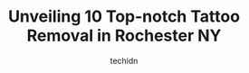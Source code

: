 ---
layout: ampstory
image: https://i0.wp.com/www.depkes.org/wp-content/uploads/2023/06/tattoo-removal-0-in-rochester-ny-1685793553.jpeg?resize=640,853
author: techidn
featured: false
description: Discover the impressive array of Tattoo Removal options in Rochester NY, where you can find 10 of the largest Tattoo Removal establishments in the area. From renowned classics to hidden gems
title: Unveiling 10 Top-notch Tattoo Removal in Rochester NY
cover:
   title: Unveiling 10 Top-notch Tattoo Removal in Rochester NY
   subtitle: Rickpate
   background: https://www.depkes.org/wp-content/uploads/2023/06/tattoo-removal-0-in-rochester-ny-1685793553.jpeg

pages: 
 - layout: thirds
   top: <h1>#1 Tha Flatlinerz Allstarz Tattoo & Piercings</h1>
   bottom: "<p>they were extremely unprofessional. our artist didnt even speak english and used google translate the whole time. they did NOT finish our pieces and kept us there for </p>"
   background: https://www.depkes.org/wp-content/uploads/2023/06/tattoo-removal-1-in-rochester-ny-1685793553.jpeg
   backgroundblur: true
 - layout: thirds
   top: <h1>#2 Removery Tattoo Removal & Fading</h1>
   bottom: "<p>I recently had my face tattoo removal done, and I must say, it was an incredible experience from start to finish. The service I received was quick, efficient, and profess</p>"
   background: https://www.depkes.org/wp-content/uploads/2023/06/tattoo-removal-2-in-rochester-ny-1685793554.png
   cta:
      link: https://www.depkes.org/blog/unveiling-10-top-notch-tattoo-removal-in-rochester-ny/
      text: Unveiling 10 Top-notch Tattoo Removal in Rochester NY
 - layout: thirds
   top: <h1>#3 Laser Skincare of Rochester</h1>
   bottom: "<p>2423 Monroe Ave Suite 2, Rochester, NY 14618, United States</p>"
   background: https://www.depkes.org/wp-content/uploads/2023/06/tattoo-removal-3-in-rochester-ny-1685793555.jpeg
   cta:
      link: https://www.depkes.org/blog/unveiling-10-top-notch-tattoo-removal-in-rochester-ny/
      text: Unveiling 10 Top-notch Tattoo Removal in Rochester NY
 - layout: thirds
   top: <h1>#4 Have Hope Tattoo</h1>
   bottom: "<p>101 East Ave, Rochester, NY 14604, United States</p>"
   background: https://images.unsplash.com/photo-1608411404720-c8f0417bcdba?ixlib=rb-4.0.3&ixid=MnwxMjA3fDB8MHxwaG90by1wYWdlfHx8fGVufDB8fHx8&auto=format&fit=crop&w=640&h=853&q=80
   cta:
      link: https://www.depkes.org/blog/unveiling-10-top-notch-tattoo-removal-in-rochester-ny/
      text: Unveiling 10 Top-notch Tattoo Removal in Rochester NY
 - layout: thirds
   top: <h1>#5 Easy Tiger Electric</h1>
   bottom: "<p>169 St Paul St, Rochester, NY 14604, United States</p>"
   background: https://images.unsplash.com/photo-1597773150796-e5c14ebecbf5?ixlib=rb-4.0.3&ixid=MnwxMjA3fDB8MHxwaG90by1wYWdlfHx8fGVufDB8fHx8&auto=format&fit=crop&w=640&h=853&q=80
   cta:
      link: https://www.depkes.org/blog/unveiling-10-top-notch-tattoo-removal-in-rochester-ny/
      text: Unveiling 10 Top-notch Tattoo Removal in Rochester NY
 - layout: thirds
   top: <h1>#6 Rochester Tattoo Removal</h1>
   bottom: "<p>2453 Lyell Rd #3, Rochester, NY 14606, United States</p>"
   background: https://images.unsplash.com/photo-1553949345-eb786bb3f7ba?ixlib=rb-4.0.3&ixid=MnwxMjA3fDB8MHxwaG90by1wYWdlfHx8fGVufDB8fHx8&auto=format&fit=crop&w=640&h=853&q=80
   cta:
      link: https://www.depkes.org/blog/unveiling-10-top-notch-tattoo-removal-in-rochester-ny/
      text: Unveiling 10 Top-notch Tattoo Removal in Rochester NY
 - layout: thirds
   top: <h1>#7 Rethink Laser Tattoo Removal</h1>
   bottom: "<p>121 Park Ave, Rochester, NY 14607, United States</p>"
   background: https://images.unsplash.com/photo-1591393223703-56fe1347ac62?ixlib=rb-4.0.3&ixid=MnwxMjA3fDB8MHxwaG90by1wYWdlfHx8fGVufDB8fHx8&auto=format&fit=crop&w=640&h=853&q=80
   cta:
      link: https://www.depkes.org/blog/unveiling-10-top-notch-tattoo-removal-in-rochester-ny/
      text: Unveiling 10 Top-notch Tattoo Removal in Rochester NY
 - layout: thirds
   middle: Continue reading...
   background: https://images.unsplash.com/photo-1632260260864-caf7fde5ec36?ixlib=rb-4.0.3&ixid=MnwxMjA3fDB8MHxwaG90by1wYWdlfHx8fGVufDB8fHx8&auto=format&fit=crop&w=640&h=853&q=80
   cta:
      link: https://www.depkes.org/blog/unveiling-10-top-notch-tattoo-removal-in-rochester-ny/
      text: Unveiling 10 Top-notch Tattoo Removal in Rochester NY
      
---